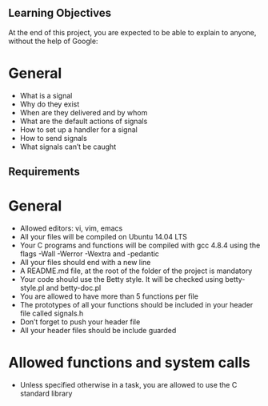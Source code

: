 ## Learning Objectives

At the end of this project, you are expected to be able to explain to anyone, without the help of Google:

# General

* What is a signal
* Why do they exist
* When are they delivered and by whom
* What are the default actions of signals
* How to set up a handler for a signal
* How to send signals
* What signals can’t be caught

## Requirements

# General

* Allowed editors: vi, vim, emacs
* All your files will be compiled on Ubuntu 14.04 LTS
* Your C programs and functions will be compiled with gcc 4.8.4 using the flags -Wall -Werror -Wextra and -pedantic
* All your files should end with a new line
* A README.md file, at the root of the folder of the project is mandatory
* Your code should use the Betty style. It will be checked using betty-style.pl and betty-doc.pl
* You are allowed to have more than 5 functions per file
* The prototypes of all your functions should be included in your header file called signals.h
* Don’t forget to push your header file
* All your header files should be include guarded

# Allowed functions and system calls

* Unless specified otherwise in a task, you are allowed to use the C standard library
